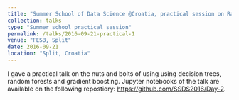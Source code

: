 ```yaml
---
title: "Summer School of Data Science @Croatia, practical session on Random Forests & Gradient Boosting"
collection: talks
type: "Summer school practical session"
permalink: /talks/2016-09-21-practical-1
venue: "FESB, Split"
date: 2016-09-21
location: "Split, Croatia"
---
```


I gave a practical talk on the nuts and bolts of using using decision trees, random forests and gradient boosting. Jupyter notebooks of the talk are available on the following repostiory: https://github.com/SSDS2016/Day-2.
